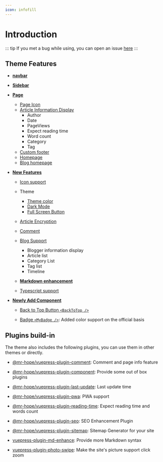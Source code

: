 ```yaml
---
icon: infofill
---
```


# Introduction

::: tip
If you met a bug while using, you can open an issue [here](https://github.com/Mister-Hope/vuepress-theme-hope/issues)
:::

## Theme Features

- [**navbar**](layout/navbar.md)

- [**Sidebar**](layout/sidebar.md)

- [**Page**](layout/page.md)

  - [Page Icon](layout/page.md#icon-support)
  - [Article Information Display](layout/page.md#page-info-display)
    - Author
    - Date
    - PageViews
    - Expect reading time
    - Word count
    - Category
    - Tag
  - [Custom footer](layout/page.md#footer-support)
  - [Homepage](layout/home.md)
  - [Blog homepage](layout/blog.md)

- [**New Features**](feature/readme.md)

  - [Icon support](feature/icon.md)

  - Theme

    - [Theme color](feature/theme.md#theme-color)
    - [Dark Mode](feature/theme.md#darkmode)
    - [Full Screen Button](feature/theme.md#fullscreen-button)

  - [Article Encryption](feature/encrypt.md)

  - [Comment](feature/comment.md)

  - [Blog Support](feature/blog.md)

    - Blogger information display
    - Article list
    - Category List
    - Tag list
    - Timeline

  - [**Markdown enhancement**](feature/markdown/readme.md)

  - [Typescript support](feature/typescript.md)

- [**Newly Add Component**](feature/component.md)

  - [Back to Top Button `<BackToTop />`](feature/component.md#back-to-top-button-backtotop)

  - [Badge `<MyBadge />`](feature/component.md#badge-mybadge): Added color support on the official basis

## Plugins build-in

The theme also includes the following plugins, you can use them in other themes or directly.

- [@mr-hope/vuepress-plugin-comment](https://vuepress-comment.mrhope.site/en/): Comment and page info feature

- [@mr-hope/vuepress-plugin-component](feature/component.md): Provide some out of box plugins

- [@mr-hope/vuepress-plugin-last-update](../config/plugin/last-update.md): Last update time

- [@mr-hope/vuepress-plugin-pwa](../config/plugin/pwa.md): PWA support

- [@mr-hope/vuepress-plugin-reading-time](../config/plugin/reading-time.md): Expect reading time and words count

- [@mr-hope/vuepress-plugin-seo](../config/plugin/seo.md): SEO Enhancement Plugin

- [@mr-hope/vuepress-plugin-sitemap](../config/plugin/sitemap.md): Sitemap Generator for your site

- [vuepress-plugin-md-enhance](https://vuepress-md-enhance.mrhope.site/en/): Provide more Markdown syntax

- [vuepress-plugin-photo-swipe](../config/plugin/photo-swipe.md): Make the site's picture support click zoom
